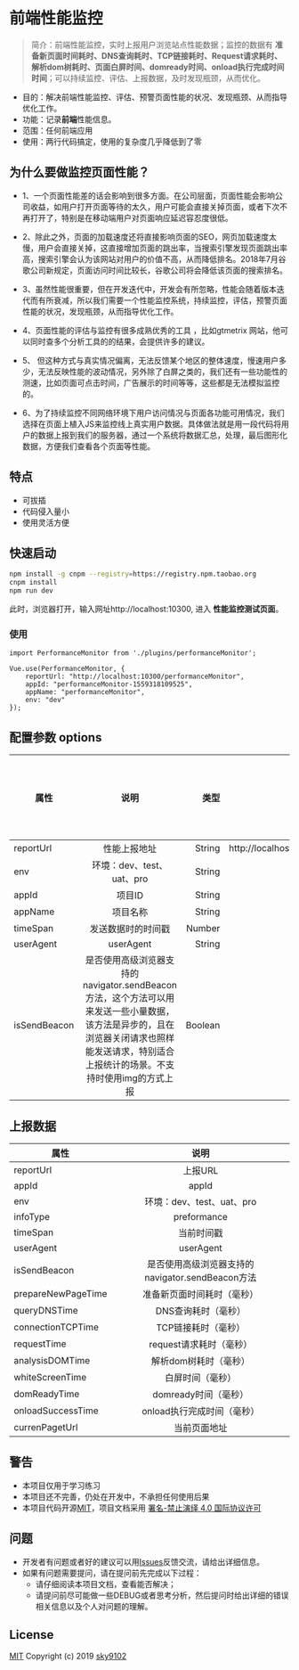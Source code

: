 # 前端性能监控

> 简介：前端性能监控，实时上报用户浏览站点性能数据；监控的数据有 **准备新页面时间耗时、DNS查询耗时、TCP链接耗时、Request请求耗时、解析dom树耗时、页面白屏时间、domready时间、onload执行完成时间时间**；可以持续监控、评估、上报数据，及时发现瓶颈，从而优化。

* 目的：解决前端性能监控、评估、预警页面性能的状况、发现瓶颈、从而指导优化工作。
* 功能：记录**前端**性能信息。
* 范围：任何前端应用
* 使用：两行代码搞定，使用的复杂度几乎降低到了零

## 为什么要做监控页面性能？
* 1、一个页面性能差的话会影响到很多方面。在公司层面，页面性能会影响公司收益，如用户打开页面等待的太久，用户可能会直接关掉页面，或者下次不再打开了，特别是在移动端用户对页面响应延迟容忍度很低。

* 2、除此之外，页面的加载速度还将直接影响页面的SEO，网页加载速度太慢，用户会直接关掉，这直接增加页面的跳出率，当搜索引擎发现页面跳出率高，搜索引擎会认为该网站对用户的价值不高，从而降低排名。2018年7月谷歌公司新规定，页面访问时间比较长，谷歌公司将会降低该页面的搜索排名。

* 3、虽然性能很重要，但在开发迭代中，开发会有所忽略，性能会随着版本迭代而有所衰减，所以我们需要一个性能监控系统，持续监控，评估，预警页面性能的状况，发现瓶颈，从而指导优化工作。

* 4、页面性能的评估与监控有很多成熟优秀的工具 ，比如gtmetrix 网站，他可以同时查多个分析工具的的结果，会提供许多的建议。

* 5、 但这种方式与真实情况偏离，无法反馈某个地区的整体速度，慢速用户多少，无法反映性能的波动情况，另外除了白屏之类的，我们还有一些功能性的测速，比如页面可点击时间，广告展示的时间等等，这些都是无法模拟监控的。

* 6、为了持续监控不同网络环境下用户访问情况与页面各功能可用情况，我们选择在页面上植入JS来监控线上真实用户数据。具体做法就是用一段代码将用户的数据上报到我们的服务器，通过一个系统将数据汇总，处理，最后图形化数据，方便我们查看各个页面等性能。

## 特点
* 可拔插
* 代码侵入量小
* 使用灵活方便

## 快速启动

``` bash
npm install -g cnpm --registry=https://registry.npm.taobao.org
cnpm install
npm run dev
```
此时，浏览器打开，输入网址http://localhost:10300, 进入 **性能监控测试页面**。

### 使用
```
import PerformanceMonitor from './plugins/performanceMonitor';

Vue.use(PerformanceMonitor, {
    reportUrl: "http://localhost:10300/performanceMonitor",
    appId: "performanceMonitor-1559318109525",
    appName: "performanceMonitor",
    env: "dev"
});
```

## 配置参数 options

属性|说明|类型|默认值|是否可以为空
--|:--:|--:|--:|--:
reportUrl|性能上报地址|String|http://localhost:10300/performanceMonitor|N|
env|环境：dev、test、uat、pro|String|dev|Y
appId|项目ID|String||Y
appName|项目名称|String||Y
timeSpan|发送数据时的时间戳|Number|每次取当前的时间戳|Y|
userAgent|userAgent|String|userAgent|Y|
isSendBeacon|是否使用高级浏览器支持的 navigator.sendBeacon方法，这个方法可以用来发送一些小量数据，该方法是异步的，且在浏览器关闭请求也照样能发送请求，特别适合上报统计的场景。不支持时使用img的方式上报|Boolean|false|N|

## 上报数据
属性|说明
--|:--:
reportUrl|上报URL
appId|appId
env|环境：dev、test、uat、pro
infoType|preformance
timeSpan|当前时间戳
userAgent|userAgent
isSendBeacon|是否使用高级浏览器支持的 navigator.sendBeacon方法
prepareNewPageTime|准备新页面时间耗时（毫秒）
queryDNSTime|DNS查询耗时（毫秒）
connectionTCPTime|TCP链接耗时（毫秒）
requestTime|request请求耗时（毫秒）
analysisDOMTime|解析dom树耗时（毫秒）
whiteScreenTime|白屏时间（毫秒）
domReadyTime|domready时间（毫秒）
onloadSuccessTime|onload执行完成时间（毫秒）
currenPagetUrl|当前页面地址


## 警告
* 本项目仅用于学习练习
* 本项目还不完善，仍处在开发中，不承担任何使用后果
* 本项目代码开源[MIT](https://github.com/sky9102/performance-monitor/blob/master/LICENSE)，项目文档采用 [署名-禁止演绎 4.0 国际协议许可](https://creativecommons.org/licenses/by-nd/4.0/deed.zh)


## 问题
* 开发者有问题或者好的建议可以用[Issues](https://github.com/sky9102/performance-monitor/issues)反馈交流，请给出详细信息。
* 如果有问题需要提问，请在提问前先完成以下过程：
    * 请仔细阅读本项目文档，查看能否解决；
    * 请提问前尽可能做一些DEBUG或者思考分析，然后提问时给出详细的错误相关信息以及个人对问题的理解。

## License
[MIT](https://github.com/sky9102/performance-monitor/blob/master/LICENSE) Copyright (c) 2019 [sky9102](https://github.com/sky9102)
